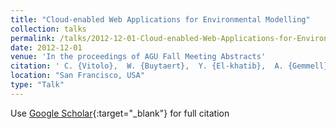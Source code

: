 ```yaml
---
title: "Cloud-enabled Web Applications for Environmental Modelling"
collection: talks
permalink: /talks/2012-12-01-Cloud-enabled-Web-Applications-for-Environmental-Modelling
date: 2012-12-01
venue: 'In the proceedings of AGU Fall Meeting Abstracts'
citation: ' C. {Vitolo},  W. {Buytaert},  Y. {El-khatib},  A. {Gemmell},  S. {Reaney},  K. {Beven}, &quot;Cloud-enabled Web Applications for Environmental Modelling.&quot; In the proceedings of AGU Fall Meeting Abstracts, 2012.'
location: "San Francisco, USA"
type: "Talk"
---
```

Use [Google Scholar](https://scholar.google.com/scholar?q=Cloud+enabled+Web+Applications+for+Environmental+Modelling){:target="_blank"} for full citation
